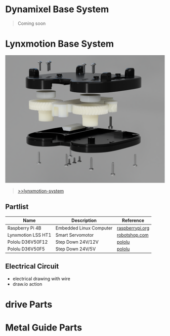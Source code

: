 # Dynamixel Base System
>Coming soon
# Lynxmotion Base System
![](lynxmotion-system/imgs/exploded-view-mechanical-parts.PNG)
> [>>lynxmotion-system](lynxmotion-system)
## Partlist
| Name  | Description  | Reference |
|---|---|---|
| Raspberry Pi 4B  | Embedded Linux Computer   | [raspberrypi.org](https://www.raspberrypi.org/products/raspberry-pi-4-model-b/)
|Lynxmotion LSS HT1 | Smart Servomotor | [robotshop.com](https://www.robotshop.com/de/de/lynxmotion-smart-servo-lss---hohes-drehmoment-ht1.html)
| Pololu D36V50F12 | Step Down 24V/12V |  [pololu](https://www.pololu.com/product/4095) |
| Pololu D36V50F5 | Step Down 24V/5V | [pololu](https://www.pololu.com/product/4091) |

## Electrical Circuit
+ electrical drawing with wire
+ draw.io action

# drive Parts

# Metal Guide Parts


